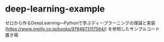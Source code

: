 # deep-learning-example

ゼロから作るDeepLearning―Pythonで学ぶディープラーニングの理論と実装(https://www.oreilly.co.jp/books/9784873117584/) を参照したサンプルコード置き場
